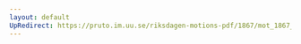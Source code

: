 ```yaml
---
layout: default
UpRedirect: https://pruto.im.uu.se/riksdagen-motions-pdf/1867/mot_1867__ak__3/mot_1867__ak__3-001.pdf
---
```

